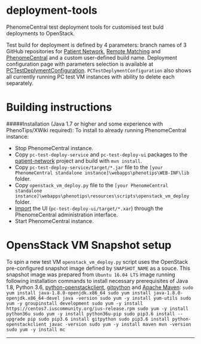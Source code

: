 # deployment-tools
PhenomeCentral test deployment tools for customised test buld deployments to OpenStack.

Test build for deployment is defined by 4 parameters: branch names of 3 GitHub repositories for [Patient Network](https://github.com/phenotips/patient-network/), [Remote Matching](https://github.com/phenotips/remote-matching/) and [PhenomeCentral](https://github.com/phenotips/phenomecentral.org/) and a custom user-defined build name. Deployment configuration page with parameters selection is available at [PCTestDeplymentConfiguration](http://localhost:8080/PhenomeCentral/PCTestDeplymentConfiguration).  `PCTestDeplymentConfiguration` also shows all currently running PC test VM instances with ability to delete each separately.

# Building instructions #
#####Installation (Java 1.7 or higher and some experience with PhenoTips/XWiki required):
To install to already running PhenomeCentral instance:
- Stop PhenomeCentral instance.
- Copy `pc-test-deploy-service` and `pc-test-deploy-ui` packages to the [patient-network](https://github.com/phenotips/patient-network/) project and build with `mvn install`.
- Copy `pc-test-deploy-service/target/*.jar` file to the `[your PhenomeCentral standalone instance]\webapps\phenotips\WEB-INF\lib` folder.
- Copy `openstack_vm_deploy.py` file to the `[your PhenomeCentral standalone instance]\webapps\phenotips\resources\scripts\openstack_vm_deploy` folder.
- [Import](http://platform.xwiki.org/xwiki/bin/view/AdminGuide/ImportExport#HImportingXWikipages) the UI (```pc-test-deploy-ui/target/*.xar```) through the PhenomeCentral administration interface.
- Start PhenomeCentral instance.

# OpensStack VM Snapshot setup #
To spin a new test VM `openstack_vm_deploy.py` script uses the OpenStack pre-configured snapshot image defined by `SNAPSHOT_NAME` as a souce. This snapshot image was prepared from `Ubuntu 16.04 LTS` image running following installation commands to install necessary prerequisites of Java 1.8, Python 3.6, [python-openstackclient](https://pypi.org/project/python-openstackclient/), [gitpython](https://gitpython.readthedocs.io/en/stable/) and [Apache Maven](http://maven.apache.org/):
`sudo yum install java-1.8.0-openjdk.x86_64
sudo yum install java-1.8.0-openjdk.x86_64-devel
java -version
sudo yum -y install yum-utils
sudo yum -y groupinstall development
sudo yum -y install https://centos7.iuscommunity.org/ius-release.rpm
sudo yum -y install python36u
sudo yum -y install python36u-pip
sudo pip3.6 install --upgrade pip
sudo pip3.6 install gitpython
sudo pip3.6 install python-openstackclient
javac -version
sudo yum -y install maven
mvn -version
sudo yum -y install mc`
________________
